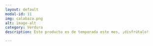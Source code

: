 ```yaml
---
layout: default
modal-id: 11
img: calabaza.png
alt: image-alt
category: Verdura
description: Este producto es de temporada este mes, ¡disfrútalo!

---
```


